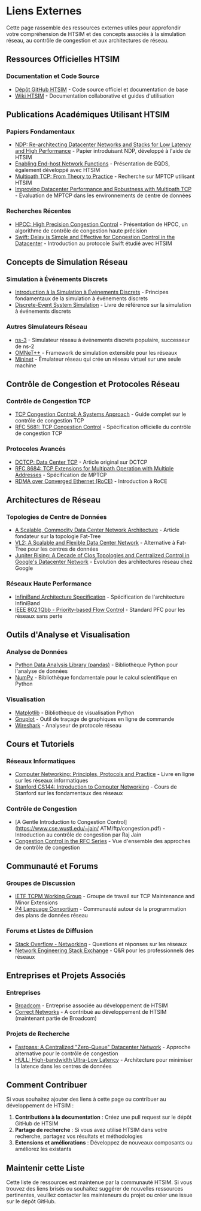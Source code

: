 # Liens Externes

Cette page rassemble des ressources externes utiles pour approfondir votre compréhension de HTSIM et des concepts associés à la simulation réseau, au contrôle de congestion et aux architectures de réseau.

## Ressources Officielles HTSIM

### Documentation et Code Source

- [Dépôt GitHub HTSIM](https://github.com/Broadcom/csg-htsim) - Code source officiel et documentation de base
- [Wiki HTSIM](https://github.com/Broadcom/csg-htsim/wiki) - Documentation collaborative et guides d'utilisation

## Publications Académiques Utilisant HTSIM

### Papiers Fondamentaux

- [NDP: Re-architecting Datacenter Networks and Stacks for Low Latency and High Performance](http://nets.cs.pub.ro/~costin/files/ndp.pdf) - Papier introduisant NDP, développé à l'aide de HTSIM
- [Enabling End-host Network Functions](http://nets.cs.pub.ro/~costin/files/eqds.pdf) - Présentation de EQDS, également développé avec HTSIM
- [Multipath TCP: From Theory to Practice](http://nets.cs.pub.ro/~costin/files/mptcp-nsdi.pdf) - Recherche sur MPTCP utilisant HTSIM
- [Improving Datacenter Performance and Robustness with Multipath TCP](http://nets.cs.pub.ro/~costin/files/mptcp_dc_sigcomm.pdf) - Évaluation de MPTCP dans les environnements de centre de données

### Recherches Récentes

- [HPCC: High Precision Congestion Control](https://www.microsoft.com/en-us/research/uploads/prod/2019/03/hpcc.pdf) - Présentation de HPCC, un algorithme de contrôle de congestion haute précision
- [Swift: Delay is Simple and Effective for Congestion Control in the Datacenter](https://dl.acm.org/doi/pdf/10.1145/3387514.3406591) - Introduction au protocole Swift étudié avec HTSIM

## Concepts de Simulation Réseau

### Simulation à Événements Discrets

- [Introduction à la Simulation à Événements Discrets](https://www.sciencedirect.com/topics/computer-science/discrete-event-simulation) - Principes fondamentaux de la simulation à événements discrets
- [Discrete-Event System Simulation](https://www.pearson.com/en-us/subject-catalog/p/discrete-event-system-simulation/P200000003546) - Livre de référence sur la simulation à événements discrets

### Autres Simulateurs Réseau

- [ns-3](https://www.nsnam.org/) - Simulateur réseau à événements discrets populaire, successeur de ns-2
- [OMNeT++](https://omnetpp.org/) - Framework de simulation extensible pour les réseaux
- [Mininet](http://mininet.org/) - Émulateur réseau qui crée un réseau virtuel sur une seule machine

## Contrôle de Congestion et Protocoles Réseau

### Contrôle de Congestion TCP

- [TCP Congestion Control: A Systems Approach](https://tcpcc.systemsapproach.org/) - Guide complet sur le contrôle de congestion TCP
- [RFC 5681: TCP Congestion Control](https://datatracker.ietf.org/doc/html/rfc5681) - Spécification officielle du contrôle de congestion TCP

### Protocoles Avancés

- [DCTCP: Data Center TCP](https://dl.acm.org/doi/10.1145/1851182.1851192) - Article original sur DCTCP
- [RFC 8684: TCP Extensions for Multipath Operation with Multiple Addresses](https://datatracker.ietf.org/doc/html/rfc8684) - Spécification de MPTCP
- [RDMA over Converged Ethernet (RoCE)](https://www.ibm.com/docs/en/spectrum-scale/5.1.3?topic=considerations-rdma-over-converged-ethernet-roce) - Introduction à RoCE

## Architectures de Réseau

### Topologies de Centre de Données

- [A Scalable, Commodity Data Center Network Architecture](https://dl.acm.org/doi/10.1145/1402958.1402967) - Article fondateur sur la topologie Fat-Tree
- [VL2: A Scalable and Flexible Data Center Network](https://dl.acm.org/doi/10.1145/1594977.1592576) - Alternative à Fat-Tree pour les centres de données
- [Jupiter Rising: A Decade of Clos Topologies and Centralized Control in Google's Datacenter Network](https://dl.acm.org/doi/10.1145/2785956.2787508) - Évolution des architectures réseau chez Google

### Réseaux Haute Performance

- [InfiniBand Architecture Specification](https://www.infinibandta.org/ibta-specification/) - Spécification de l'architecture InfiniBand
- [IEEE 802.1Qbb - Priority-based Flow Control](https://www.ieee802.org/1/pages/802.1bb.html) - Standard PFC pour les réseaux sans perte

## Outils d'Analyse et Visualisation

### Analyse de Données

- [Python Data Analysis Library (pandas)](https://pandas.pydata.org/) - Bibliothèque Python pour l'analyse de données
- [NumPy](https://numpy.org/) - Bibliothèque fondamentale pour le calcul scientifique en Python

### Visualisation

- [Matplotlib](https://matplotlib.org/) - Bibliothèque de visualisation Python
- [Gnuplot](http://www.gnuplot.info/) - Outil de traçage de graphiques en ligne de commande
- [Wireshark](https://www.wireshark.org/) - Analyseur de protocole réseau

## Cours et Tutoriels

### Réseaux Informatiques

- [Computer Networking: Principles, Protocols and Practice](https://www.computer-networking.info/) - Livre en ligne sur les réseaux informatiques
- [Stanford CS144: Introduction to Computer Networking](https://cs144.github.io/) - Cours de Stanford sur les fondamentaux des réseaux

### Contrôle de Congestion

- [A Gentle Introduction to Congestion Control](https://www.cse.wustl.edu/~jain/ ATM/ftp/congestion.pdf) - Introduction au contrôle de congestion par Raj Jain
- [Congestion Control in the RFC Series](https://datatracker.ietf.org/doc/html/draft-ietf-tcpm-rfc8312bis-00) - Vue d'ensemble des approches de contrôle de congestion

## Communauté et Forums

### Groupes de Discussion

- [IETF TCPM Working Group](https://datatracker.ietf.org/wg/tcpm/about/) - Groupe de travail sur TCP Maintenance and Minor Extensions
- [P4 Language Consortium](https://p4.org/) - Communauté autour de la programmation des plans de données réseau

### Forums et Listes de Diffusion

- [Stack Overflow - Networking](https://stackoverflow.com/questions/tagged/networking) - Questions et réponses sur les réseaux
- [Network Engineering Stack Exchange](https://networkengineering.stackexchange.com/) - Q&R pour les professionnels des réseaux

## Entreprises et Projets Associés

### Entreprises

- [Broadcom](https://www.broadcom.com/) - Entreprise associée au développement de HTSIM
- [Correct Networks](https://correctnetworks.com/) - A contribué au développement de HTSIM (maintenant partie de Broadcom)

### Projets de Recherche

- [Fastpass: A Centralized "Zero-Queue" Datacenter Network](https://dl.acm.org/doi/10.1145/2740070.2626309) - Approche alternative pour le contrôle de congestion
- [HULL: High-bandwidth Ultra-Low Latency](https://dl.acm.org/doi/10.1145/2228298.2228315) - Architecture pour minimiser la latence dans les centres de données

## Comment Contribuer

Si vous souhaitez ajouter des liens à cette page ou contribuer au développement de HTSIM :

1. **Contributions à la documentation** : Créez une pull request sur le dépôt GitHub de HTSIM
2. **Partage de recherche** : Si vous avez utilisé HTSIM dans votre recherche, partagez vos résultats et méthodologies
3. **Extensions et améliorations** : Développez de nouveaux composants ou améliorez les existants

## Maintenir cette Liste

Cette liste de ressources est maintenue par la communauté HTSIM. Si vous trouvez des liens brisés ou souhaitez suggérer de nouvelles ressources pertinentes, veuillez contacter les mainteneurs du projet ou créer une issue sur le dépôt GitHub.
